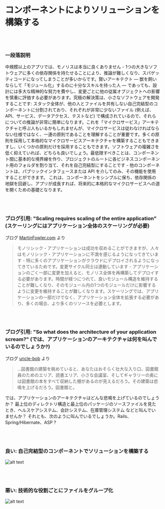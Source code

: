 # コンポーネントによりソリューションを構築する

<br/><br/>

### 一段落説明

中規模以上のアプリでは、モノリスは本当に良くありません - 1つの大きなソフトウェアに多くの依存関係を持たせることにより、推論が難しくなり、スパゲッティコードになってしまうことが多いからです。賢いアーキテクト — 獣を飼いならして「モジュール化」するのに十分なスキルを持った人 — であっても、設計には多大な精神的な努力を費やし、変更ごとに他の従属オブジェクトへの影響を慎重に評価する必要があります。究極の解決策は、小さなソフトウェアを開発することです: スタック全体が、他の人とファイルを共有しない自己完結型のコンポーネントに分割されており、それぞれが非常に少ないファイル (例えば、API、サービス、データアクセス、テストなど) で構成されているので、それらについての推論が非常に簡単になります。これを「マイクロサービス」アーキテクチャと呼ぶ人もいるかもしれませんが、マイクロサービスは従わなければならない仕様ではなく、一連の原則であることを理解することが重要です。多くの原則を採用して本格的なマイクロサービスアーキテクチャを構築することもできますし、いくつかの原則だけを採用することもできます。ソフトウェアの複雑さを低く抑えていれば、どちらも良いでしょう。最低限すべきことは、コンポーネント間に基本的な境界線を作り、プロジェクトのルートに各ビジネスコンポーネント用のフォルダを割り当て、それを自己完結型にすることです - 他のコンポーネントは、パブリックインタフェースまたは API を介してのみ、その機能を使用することができます。 これは、コンポーネントをシンプルに保ち、依存関係の地獄を回避し、アプリが成長すれば、将来的に本格的なマイクロサービスへの道を開くための基礎となります。

<br/><br/>

### ブログ引用: "Scaling requires scaling of the entire application" (スケーリングにはアプリケーション全体のスケーリングが必要)

 ブログ [MartinFowler.com](https://martinfowler.com/articles/microservices.html) より

> モノリシック・アプリケーションは成功を収めることができますが、人々はモノリシック・アプリケーションに不満を感じるようになってきています - 特に多くのアプリケーションがクラウドにデプロイされるようになってきているためです。変更サイクル同士は連動しています - アプリケーションのごく一部に変更を加えると、モノリス全体を再構築してデプロイする必要があります。時間が経つにつれて、良いモジュール構造を維持することが難しくなり、そのモジュール内の1つのモジュールだけに影響するように変更を維持することが難しくなります。スケーリングでは、アプリケーションの一部だけでなく、アプリケーション全体を拡張する必要があり、多くの場合、より多くのリソースを必要とします。

<br/><br/>

### ブログ引用: "So what does the architecture of your application scream?" (では、アプリケーションのアーキテクチャは何を叫んでいるのでしょうか?)

 ブログ [uncle-bob](https://blog.cleancoder.com/uncle-bob/2011/09/30/Screaming-Architecture.html)  より

> ...図書館の建築を眺めていると、あなたはおそらく壮大な入り口、図書館員のためのエリア、読書エリア、小さな会議室、そしてギャラリーの奥には図書館の本をすべて収納した棚があるのが見えるだろう。その建築は悲鳴を上げるだろう。図書館と。<br/>

では、アプリケーションのアーキテクチャはどんな悲鳴を上げているのでしょうか？ 最上位のディレクトリ構造と最上位のパッケージのソースファイルを見たとき、ヘルスケアシステム、会計システム、在庫管理システム などと叫んでいませんか？ それとも、次のように叫んでいるでしょうか。Rails、Spring/Hibernate、ASP ?

<br/><br/>

### 良い: 自己完結型のコンポーネントでソリューションを構築する

![alt text](/assets/images/structurebycomponents.PNG "コンポーネントによるソリューションの構築")

<br/><br/>

### 悪い: 技術的な役割ごとにファイルをグループ化

![alt text](/assets/images/structurebyroles.PNG "技術的な役割によるソリューションの構築")
